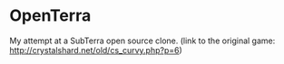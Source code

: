 # OpenTerra

My attempt at a SubTerra open source clone. (link to the original game: http://crystalshard.net/old/cs_curvy.php?p=6)